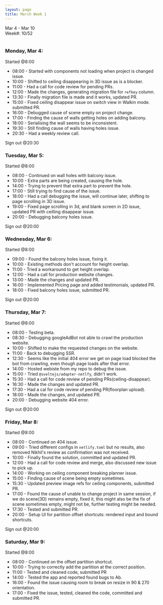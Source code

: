 ```yaml
---
layout: page
title: March Week 1
---
```


Mar 4 - Mar 10<br>
Week#: 10/52<br><br>

### Monday, Mar 4:

Started @8:00

- 08:00 - Started with components not loading when project is changed issue.
- 10:00 - Shifted to ceiling disappearing in 3D issue as is a blocker.
- 11:00 - Had a call for code review for pending PRs.
- 12:00 - Made the changes, generating migration file for `refkey` column.
- 13:30 - Finally migration file is made and it works, updated PR.
- 15:00 - Fixed ceiling disappear issue on switch view in Walkin mode. submitted PR.
- 16:00 - Debugged cause of scene empty on project change.
- 17:00 - Finding the cause of walls getting holes on adding balcony.
- 18:00 - Serialising the wall seems to be inconsistent.
- 19:30 - Still finding cause of walls having holes issue.
- 20:30 - Had a weekly review call.

Sign out @20:30

### Tuesday, Mar 5:

Started @8:00

- 08:00 - Continued on wall holes with balcony issue.
- 10:00 - Extra parts are being created, causing the hole.
- 14:00 - Trying to prevent that extra part to prevent the hole.
- 17:00 - Still trying to find cause of the issue.
- 18:00 - Had a call debugging the issue, will continue later, shifting to page scrolling in 3D issue.
- 19:00 - Fixed page scrolling in 3d, and blank screen in 2D issue, updated PR with ceilling disappear issue.
- 20:00 - Debugging balcony holes issue.

Sign out @20:00

### Wednesday, Mar 6:

Started @8:00

- 09:00 - Found the balcony holes issue, fixing it.
- 10:00 - Existing methods don't account for height overlap.
- 11:00 - Tried a workaround to get height overlap.
- 12:00 - Had a call for production website changes.
- 13:00 - Made the changes and updated PR.
- 16:00 - Implemented Pricing page and added testimonials, updated PR.
- 18:00 - Fixed balcony holes issue, submitted PR.

Sign out @20:00

### Thursday, Mar 7:

Started @8:00

- 08:00 - Testing beta.
- 08:30 - Debugging googleAdBot not able to crawl the production website.
- 10:00 - Shifted to make the requested changes on the website.
- 11:00 - Back to debugging SSR.
- 12:30 - Seems like the initial 404 error we get on page load blocked the bot from crawling, even though page loads after that error.
- 14:00 - Hosted webiste from my repo to debug the issue.
- 15:00 - Tried `@sveltejs/adapter-netlfy`, didn't work.
- 15:30 - Had a call for code review of pending PRs(ceiling-disappear).
- 16:30 - Made the changes and updated PR.
- 17:30 - Had a cal for code review of pending PR(floorplan upload).
- 18:00 - Made the changes, and updated PR.
- 20:00 - Debugging website 404 error.

Sign out @20:00

### Friday, Mar 8:

Started @8:00

- 08:00 - Continued on 404 issue.
- 09:00 - Tried different configs in `netlify.toml` but no results, also removed Nikhil's review as confirmation was not received.
- 10:00 - Finally found the solution, committed and updated PR.
- 12:00 - Had a call for code review and merge, also discussed new issue to pick up.
- 14:00 - Working on ceiling component breaking planner issue.
- 15:00 - Finding cause of scene being empty sometimes.
- 15:30 - Updated preview image refs for ceiling components, submitted PR.
- 17:00 - Found the cause of unable to change project in same session, if we do scene(3D) remains empty, fixed it, this might also be the fix of scene sometimes empty, might not be, further testing might be needed.
- 17:30 - Tested and submitted PR.
- 20:00 - Setup UI for partition offset shortcuts: rendered input and bound shortcuts.

Sign out @20:00

### Saturday, Mar 9:

Started @8:00

- 08:00 - Continued on the offset partition shortcut.
- 10:00 - Trying to correctly add the partition at the correct position.
- 11:00 - Tested and cleaned code, submitted PR
- 14:00 - Tested the app and reported found bugs to Ab.
- 16:00 - Found the issue causing room to break on resize in 90 & 270 orientation.
- 17:00 - Fixed the issue, tested, cleaned the code, committed and submitted PR.